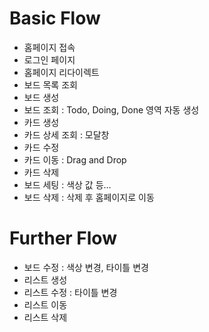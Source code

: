 # Basic Flow

- 홈페이지 접속
- 로그인 페이지
- 홈페이지 리다이렉트
- 보드 목록 조회
- 보드 생성
- 보드 조회 : Todo, Doing, Done 영역 자동 생성
- 카드 생성
- 카드 상세 조회 : 모달창
- 카드 수정
- 카드 이동 : Drag and Drop
- 카드 삭제
- 보드 세팅 : 색상 값 등...
- 보드 삭제 : 삭제 후 홈페이지로 이동

# Further Flow

- 보드 수정 : 색상 변경, 타이틀 변경
- 리스트 생성
- 리스트 수정 : 타이틀 변경
- 리스트 이동
- 리스트 삭제